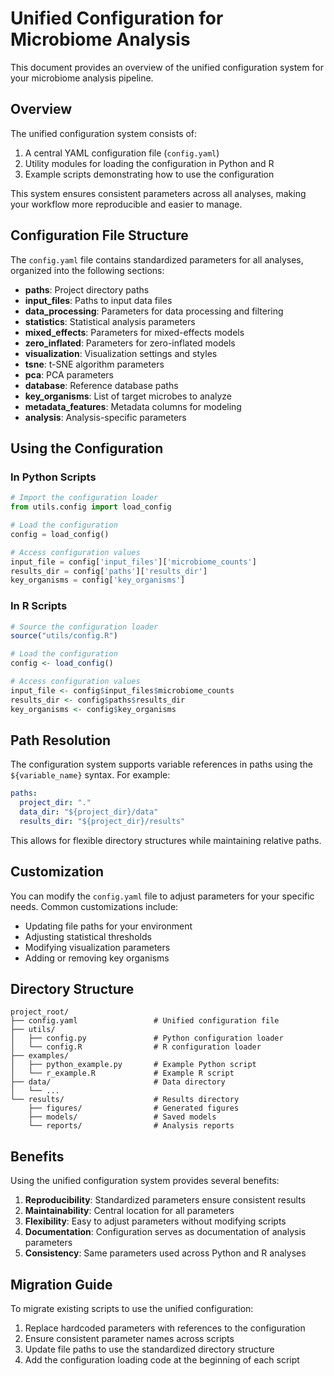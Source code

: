 # Unified Configuration for Microbiome Analysis

This document provides an overview of the unified configuration system for your microbiome analysis pipeline.

## Overview

The unified configuration system consists of:

1. A central YAML configuration file (`config.yaml`)
2. Utility modules for loading the configuration in Python and R
3. Example scripts demonstrating how to use the configuration

This system ensures consistent parameters across all analyses, making your workflow more reproducible and easier to manage.

## Configuration File Structure

The `config.yaml` file contains standardized parameters for all analyses, organized into the following sections:

- **paths**: Project directory paths
- **input_files**: Paths to input data files
- **data_processing**: Parameters for data processing and filtering
- **statistics**: Statistical analysis parameters
- **mixed_effects**: Parameters for mixed-effects models
- **zero_inflated**: Parameters for zero-inflated models
- **visualization**: Visualization settings and styles
- **tsne**: t-SNE algorithm parameters
- **pca**: PCA parameters
- **database**: Reference database paths
- **key_organisms**: List of target microbes to analyze
- **metadata_features**: Metadata columns for modeling
- **analysis**: Analysis-specific parameters

## Using the Configuration

### In Python Scripts

```python
# Import the configuration loader
from utils.config import load_config

# Load the configuration
config = load_config()

# Access configuration values
input_file = config['input_files']['microbiome_counts']
results_dir = config['paths']['results_dir']
key_organisms = config['key_organisms']
```

### In R Scripts

```r
# Source the configuration loader
source("utils/config.R")

# Load the configuration
config <- load_config()

# Access configuration values
input_file <- config$input_files$microbiome_counts
results_dir <- config$paths$results_dir
key_organisms <- config$key_organisms
```

## Path Resolution

The configuration system supports variable references in paths using the `${variable_name}` syntax. For example:

```yaml
paths:
  project_dir: "."
  data_dir: "${project_dir}/data"
  results_dir: "${project_dir}/results"
```

This allows for flexible directory structures while maintaining relative paths.

## Customization

You can modify the `config.yaml` file to adjust parameters for your specific needs. Common customizations include:

- Updating file paths for your environment
- Adjusting statistical thresholds
- Modifying visualization parameters
- Adding or removing key organisms

## Directory Structure

```
project_root/
├── config.yaml                 # Unified configuration file
├── utils/
│   ├── config.py               # Python configuration loader
│   └── config.R                # R configuration loader
├── examples/
│   ├── python_example.py       # Example Python script
│   └── r_example.R             # Example R script
├── data/                       # Data directory
│   └── ...
└── results/                    # Results directory
    ├── figures/                # Generated figures
    ├── models/                 # Saved models
    └── reports/                # Analysis reports
```

## Benefits

Using the unified configuration system provides several benefits:

1. **Reproducibility**: Standardized parameters ensure consistent results
2. **Maintainability**: Central location for all parameters
3. **Flexibility**: Easy to adjust parameters without modifying scripts
4. **Documentation**: Configuration serves as documentation of analysis parameters
5. **Consistency**: Same parameters used across Python and R analyses

## Migration Guide

To migrate existing scripts to use the unified configuration:

1. Replace hardcoded parameters with references to the configuration
2. Ensure consistent parameter names across scripts
3. Update file paths to use the standardized directory structure
4. Add the configuration loading code at the beginning of each script
